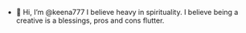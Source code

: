 - 👋 Hi, I’m @keena777
I believe heavy in spirituality. I believe being a creative is a blessings, pros and cons flutter.
